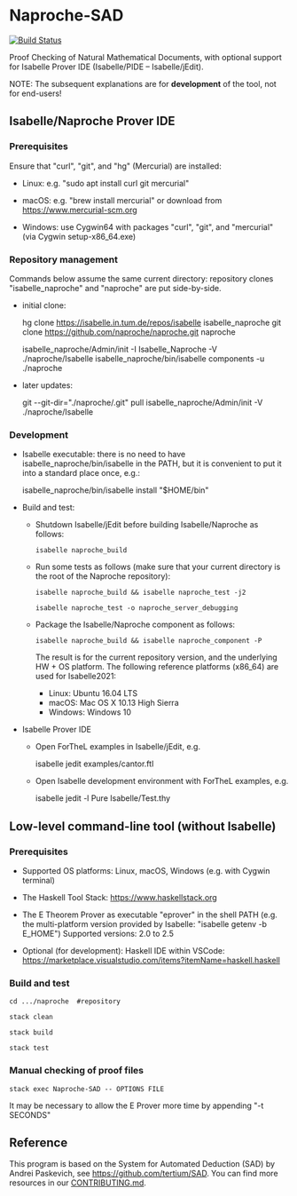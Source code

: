 # Naproche-SAD

[![Build Status](https://travis-ci.com/anfelor/Naproche-SAD.svg?branch=master)](https://travis-ci.com/anfelor/Naproche-SAD)

Proof Checking of Natural Mathematical Documents, with optional support
for Isabelle Prover IDE (Isabelle/PIDE – Isabelle/jEdit).


NOTE: The subsequent explanations are for **development** of the tool, not for end-users!


## Isabelle/Naproche Prover IDE

### Prerequisites

Ensure that "curl", "git", and "hg" (Mercurial) are installed:

  * Linux: e.g. "sudo apt install curl git mercurial"

  * macOS: e.g. "brew install mercurial" or download from https://www.mercurial-scm.org

  * Windows: use Cygwin64 with packages "curl", "git", and "mercurial" (via Cygwin setup-x86_64.exe)


### Repository management

Commands below assume the same current directory: repository clones
"isabelle_naproche" and "naproche" are put side-by-side.

* initial clone:

    hg clone https://isabelle.in.tum.de/repos/isabelle isabelle_naproche
    git clone https://github.com/naproche/naproche.git naproche

    isabelle_naproche/Admin/init -I Isabelle_Naproche -V ./naproche/Isabelle
    isabelle_naproche/bin/isabelle components -u ./naproche

* later updates:

    git --git-dir="./naproche/.git" pull
    isabelle_naproche/Admin/init -V ./naproche/Isabelle


### Development

* Isabelle executable: there is no need to have isabelle_naproche/bin/isabelle
in the PATH, but it is convenient to put it into a standard place once, e.g.:

    isabelle_naproche/bin/isabelle install "$HOME/bin"

* Build and test:

  - Shutdown Isabelle/jEdit before building Isabelle/Naproche as follows:

        isabelle naproche_build

  - Run some tests as follows (make sure that your current directory is the root of the Naproche repository):

        isabelle naproche_build && isabelle naproche_test -j2

        isabelle naproche_test -o naproche_server_debugging

  - Package the Isabelle/Naproche component as follows:

        isabelle naproche_build && isabelle naproche_component -P

    The result is for the current repository version, and the underlying
    HW + OS platform. The following reference platforms (x86_64) are
    used for Isabelle2021:

      - Linux: Ubuntu 16.04 LTS
      - macOS: Mac OS X 10.13 High Sierra
      - Windows: Windows 10

* Isabelle Prover IDE

    - Open ForTheL examples in Isabelle/jEdit, e.g.

        isabelle jedit examples/cantor.ftl

    - Open Isabelle development environment with ForTheL examples, e.g.

        isabelle jedit -l Pure Isabelle/Test.thy


## Low-level command-line tool (without Isabelle)

### Prerequisites

  * Supported OS platforms: Linux, macOS, Windows (e.g. with Cygwin terminal)

  * The Haskell Tool Stack: https://www.haskellstack.org

  * The E Theorem Prover as executable "eprover" in the shell PATH (e.g. the
    multi-platform version provided by Isabelle: "isabelle getenv -b E_HOME")
    Supported versions: 2.0 to 2.5

  * Optional (for development): Haskell IDE within VSCode:
    https://marketplace.visualstudio.com/items?itemName=haskell.haskell


### Build and test

    cd .../naproche  #repository

    stack clean

    stack build

    stack test


### Manual checking of proof files

    stack exec Naproche-SAD -- OPTIONS FILE

  It may be necessary to allow the E Prover more time by appending "-t SECONDS"


## Reference ##

This program is based on the System for Automated Deduction (SAD) by
Andrei Paskevich, see https://github.com/tertium/SAD.
You can find more resources in our [CONTRIBUTING.md](CONTRIBUTING.md).
